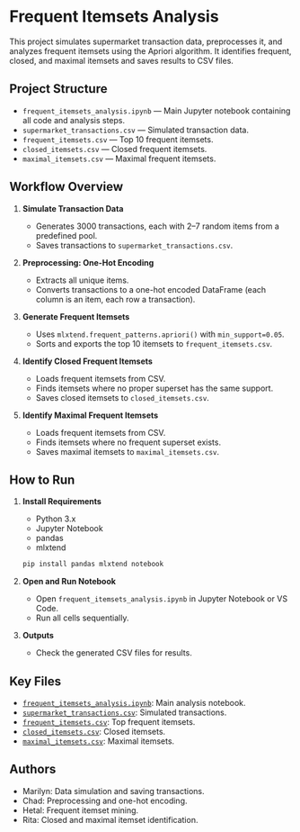 # Frequent Itemsets Analysis

This project simulates supermarket transaction data, preprocesses it, and analyzes frequent itemsets using the Apriori algorithm. It identifies frequent, closed, and maximal itemsets and saves results to CSV files.

## Project Structure

- `frequent_itemsets_analysis.ipynb` — Main Jupyter notebook containing all code and analysis steps.
- `supermarket_transactions.csv` — Simulated transaction data.
- `frequent_itemsets.csv` — Top 10 frequent itemsets.
- `closed_itemsets.csv` — Closed frequent itemsets.
- `maximal_itemsets.csv` — Maximal frequent itemsets.

## Workflow Overview

1. **Simulate Transaction Data**
    - Generates 3000 transactions, each with 2–7 random items from a predefined pool.
    - Saves transactions to `supermarket_transactions.csv`.

2. **Preprocessing: One-Hot Encoding**
    - Extracts all unique items.
    - Converts transactions to a one-hot encoded DataFrame (each column is an item, each row a transaction).

3. **Generate Frequent Itemsets**
    - Uses `mlxtend.frequent_patterns.apriori()` with `min_support=0.05`.
    - Sorts and exports the top 10 itemsets to `frequent_itemsets.csv`.

4. **Identify Closed Frequent Itemsets**
    - Loads frequent itemsets from CSV.
    - Finds itemsets where no proper superset has the same support.
    - Saves closed itemsets to `closed_itemsets.csv`.

5. **Identify Maximal Frequent Itemsets**
    - Loads frequent itemsets from CSV.
    - Finds itemsets where no frequent superset exists.
    - Saves maximal itemsets to `maximal_itemsets.csv`.

## How to Run

1. **Install Requirements**
    - Python 3.x
    - Jupyter Notebook
    - pandas
    - mlxtend

    ```sh
    pip install pandas mlxtend notebook
    ```

2. **Open and Run Notebook**
    - Open `frequent_itemsets_analysis.ipynb` in Jupyter Notebook or VS Code.
    - Run all cells sequentially.

3. **Outputs**
    - Check the generated CSV files for results.

## Key Files

- [`frequent_itemsets_analysis.ipynb`](frequent_itemsets_analysis.ipynb): Main analysis notebook.
- [`supermarket_transactions.csv`](supermarket_transactions.csv): Simulated transactions.
- [`frequent_itemsets.csv`](frequent_itemsets.csv): Top frequent itemsets.
- [`closed_itemsets.csv`](closed_itemsets.csv): Closed itemsets.
- [`maximal_itemsets.csv`](maximal_itemsets.csv): Maximal itemsets.

## Authors

- Marilyn: Data simulation and saving transactions.
- Chad: Preprocessing and one-hot encoding.
- Hetal: Frequent itemset mining.
- Rita: Closed and maximal itemset identification.



